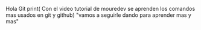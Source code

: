 Hola Git 
print( Con el video tutorial de mouredev se aprenden los comandos mas usados en git y github)
"vamos a seguirle dando para aprender mas y mas"
